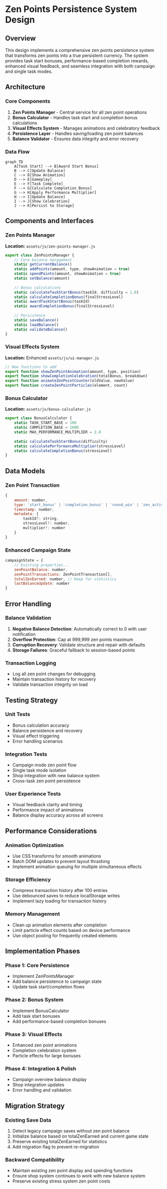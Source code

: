 # Zen Points Persistence System Design

## Overview

This design implements a comprehensive zen points persistence system that transforms zen points into a true persistent currency. The system provides task start bonuses, performance-based completion rewards, enhanced visual feedback, and seamless integration with both campaign and single task modes.

## Architecture

### Core Components

1. **Zen Points Manager** - Central service for all zen point operations
2. **Bonus Calculator** - Handles task start and completion bonus calculations
3. **Visual Effects System** - Manages animations and celebratory feedback
4. **Persistence Layer** - Handles saving/loading zen point balances
5. **Balance Validator** - Ensures data integrity and error recovery

### Data Flow

```mermaid
graph TD
    A[Task Start] --> B[Award Start Bonus]
    B --> C[Update Balance]
    C --> D[Show Animation]
    D --> E[Gameplay]
    E --> F[Task Complete]
    F --> G[Calculate Completion Bonus]
    G --> H[Apply Performance Multiplier]
    H --> I[Update Balance]
    I --> J[Show Celebration]
    J --> K[Persist to Storage]
```

## Components and Interfaces

### Zen Points Manager

**Location:** `assets/js/zen-points-manager.js`

```javascript
export class ZenPointsManager {
    // Core balance management
    static getCurrentBalance()
    static addPoints(amount, type, showAnimation = true)
    static spendPoints(amount, showAnimation = true)
    static setBalance(amount)
    
    // Bonus calculations
    static calculateTaskStartBonus(taskId, difficulty = 1.0)
    static calculateCompletionBonus(finalStressLevel)
    static awardTaskStartBonus(taskId)
    static awardCompletionBonus(finalStressLevel)
    
    // Persistence
    static saveBalance()
    static loadBalance()
    static validateBalance()
}
```

### Visual Effects System

**Location:** Enhanced `assets/js/ui-manager.js`

```javascript
// New functions to add
export function showZenPointAnimation(amount, type, position)
export function showCompletionCelebration(totalBonus, breakdown)
export function animateZenPointCounter(oldValue, newValue)
export function createZenPointParticles(element, count)
```

### Bonus Calculator

**Location:** `assets/js/bonus-calculator.js`

```javascript
export class BonusCalculator {
    static TASK_START_BASE = 100
    static COMPLETION_BASE = 1000
    static MAX_PERFORMANCE_MULTIPLIER = 2.0
    
    static calculateTaskStartBonus(difficulty)
    static calculatePerformanceMultiplier(stressLevel)
    static calculateCompletionBonus(stressLevel)
}
```

## Data Models

### Zen Point Transaction

```javascript
{
    amount: number,
    type: 'start_bonus' | 'completion_bonus' | 'round_win' | 'zen_activity' | 'shop_purchase',
    timestamp: number,
    metadata: {
        taskId?: string,
        stressLevel?: number,
        multiplier?: number
    }
}
```

### Enhanced Campaign State

```javascript
campaignState = {
    // Existing properties...
    zenPointBalance: number,
    zenPointTransactions: ZenPointTransaction[],
    totalZenEarned: number, // Keep for statistics
    lastBalanceUpdate: number
}
```

## Error Handling

### Balance Validation

1. **Negative Balance Detection**: Automatically correct to 0 with user notification
2. **Overflow Protection**: Cap at 999,999 zen points maximum
3. **Corruption Recovery**: Validate structure and repair with defaults
4. **Storage Failures**: Graceful fallback to session-based points

### Transaction Logging

- Log all zen point changes for debugging
- Maintain transaction history for recovery
- Validate transaction integrity on load

## Testing Strategy

### Unit Tests

- Bonus calculation accuracy
- Balance persistence and recovery
- Visual effect triggering
- Error handling scenarios

### Integration Tests

- Campaign mode zen point flow
- Single task mode isolation
- Shop integration with new balance system
- Cross-task zen point persistence

### User Experience Tests

- Visual feedback clarity and timing
- Performance impact of animations
- Balance display accuracy across all screens

## Performance Considerations

### Animation Optimization

- Use CSS transforms for smooth animations
- Batch DOM updates to prevent layout thrashing
- Implement animation queuing for multiple simultaneous effects

### Storage Efficiency

- Compress transaction history after 100 entries
- Use debounced saves to reduce localStorage writes
- Implement lazy loading for transaction history

### Memory Management

- Clean up animation elements after completion
- Limit particle effect counts based on device performance
- Use object pooling for frequently created elements

## Implementation Phases

### Phase 1: Core Persistence
- Implement ZenPointsManager
- Add balance persistence to campaign state
- Update task start/completion flows

### Phase 2: Bonus System
- Implement BonusCalculator
- Add task start bonuses
- Add performance-based completion bonuses

### Phase 3: Visual Effects
- Enhanced zen point animations
- Completion celebration system
- Particle effects for large bonuses

### Phase 4: Integration & Polish
- Campaign overview balance display
- Shop integration updates
- Error handling and validation

## Migration Strategy

### Existing Save Data

1. Detect legacy campaign saves without zen point balance
2. Initialize balance based on totalZenEarned and current game state
3. Preserve existing totalZenEarned for statistics
4. Add migration flag to prevent re-migration

### Backward Compatibility

- Maintain existing zen point display and spending functions
- Ensure shop system continues to work with new balance system
- Preserve existing stress system zen point costs